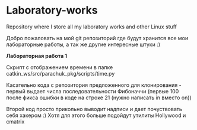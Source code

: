 # Laboratory-works
Repository where I store all my laboratory works and other Linux stuff


Добро пожаловать на мой git репозиторий где будут хранится все мои лабораторные работы, а так же другие интересные штуки :)


**Лабораторная работа 1**

Скрипт с отображением времени в папке catkin_ws/src/parachuk_pkg/scripts/time.py 

Касательно кода с репозитория предложенного для клонирования - первый выдает числа последовательности Фибоначчи (первые 100 после фикса ошибки в коде на строке 21 (нужно написать in вместо on)) 

Второй код просто прикольно выводит надписи и дает почуствовать себя хакером :) Хотя для этого больше подойдут утилиты Hollywood и cmatrix
 
